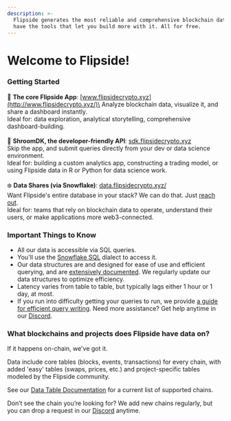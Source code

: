 ```yaml
---
description: >-
  Flipside generates the most reliable and comprehensive blockchain data. And we
  have the tools that let you build more with it. All for free.
---
```


# Welcome to Flipside!

### Getting Started

🌲 **The core Flipside App**: [www.flipsidecrypto.xyz](http://www.flipsidecrypto.xyz/)\
Analyze blockchain data, visualize it, and share a dashboard instantly. \
Ideal for: data exploration, analytical storytelling, comprehensive dashboard-building.\
\
🍄 **ShroomDK, the developer-friendly API**: [sdk.flipsidecrypto.xyz](https://sdk.flipsidecrypto.xyz/)\
Skip the app, and submit queries directly from your dev or data science environment.\
Ideal for: building a custom analytics app, constructing a trading model, or using Flipside data in R or Python for data science work.\
\
❄️ **Data Shares (via Snowflake)**: [data.flipsidecrypto.xyz/](https://data.flipsidecrypto.xyz/)\
Want Flipside's entire database in your stack? We can do that. Just [reach out](https://data.flipsidecrypto.xyz/). \
Ideal for: teams that rely on blockchain data to operate, understand their users, or make applications more web3-connected.

### Important Things to Know

* All our data is accessible via SQL queries.
* You'll use the [Snowflake SQL](our-data/using-snowflake-sql.md) dialect to access it.
* Our data structures are and designed for ease of use and efficient querying, and are  [extensively documented](our-data/data-table-documentation.md). We regularly update our data structures to optimize efficiency.
* Latency varies from table to table, but typically lags either 1 hour or 1 day, at most.
* If you run into difficulty getting your queries to run, we provide [a guide for efficient query writing](our-data/writing-efficient-queries.md). Need more assistance? Get help anytime in our [Discord](https://discord.gg/ZmU3jQuu6W).

### What blockchains and projects does Flipside have data on?

If it happens on-chain, we've got it.&#x20;

Data include core tables (blocks, events, transactions) for every chain, with added 'easy' tables (swaps, prices, etc.) and project-specific tables modeled by the Flipside community.

See our [Data Table Documentation](our-data/data-table-documentation.md) for a current list of supported chains.

Don’t see the chain you’re looking for? We add new chains regularly, but you can drop a request in our [Discord](https://discord.gg/ZmU3jQuu6W) anytime.
